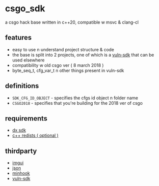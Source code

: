 # csgo_sdk

a csgo hack base written in c++20, compatible w msvc & clang-cl

## features
- easy to use n understand project structure & code
- the base is split into 2 projects, one of which is a [vuln-sdk](https://github.com/vulnerable-development/sdk/) that can be used elsewhere
- compatibility w old csgo ver ( 8 march 2018 )
- byte_seq_t, cfg_var_t n other things present in vuln-sdk

## definitions
- ```SDK_CFG_ID_OBJECT``` - specifies the cfgs id object n folder name
- ```CSGO2018``` - specifies that you're building for the 2018 ver of csgo

## requirements
- [dx sdk](https://www.microsoft.com/en-us/download/details.aspx?id=6812)
- [c++ redists ( optional )](https://support.microsoft.com/en-us/help/2977003/the-latest-supported-visual-c-downloads)

## thirdparty
- [imgui](https://github.com/ocornut/imgui)
- [json](https://github.com/nlohmann/json/)
- [minhook](https://github.com/TsudaKageyu/minhook)
- [vuln-sdk](https://github.com/vulnerable-development/sdk/)